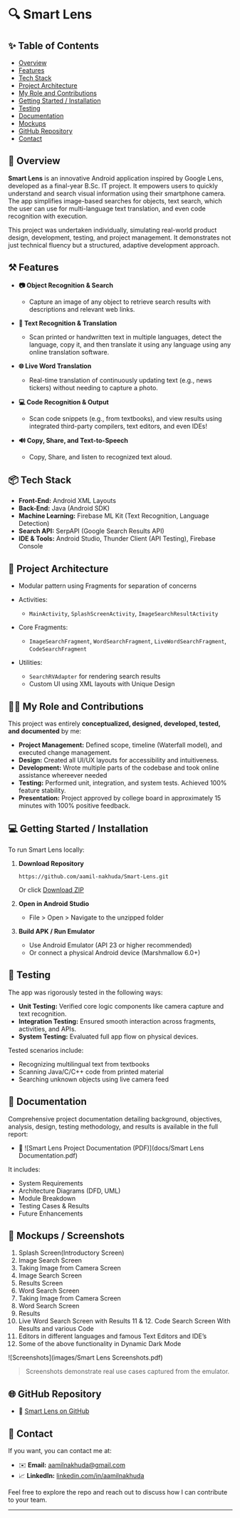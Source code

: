 # 🔍 Smart Lens

&#x20;&#x20;

## ✨ Table of Contents
- [Overview](#-overview)
- [Features](#-features)
- [Tech Stack](#-tech-stack)
- [Project Architecture](#-project-architecture)
- [My Role and Contributions](#-my-role-and-contributions)
- [Getting Started / Installation](#-getting-started--installation)
- [Testing](#-testing)
- [Documentation](#-documentation)
- [Mockups](#-mockups)
- [GitHub Repository](#-github-repository)
- [Contact](#-contact)

## 🚀 Overview

**Smart Lens** is an innovative Android application inspired by Google Lens, developed as a final-year B.Sc. IT project. It empowers users to quickly understand and search visual information using their smartphone camera. The app simplifies image-based searches for objects, text search, which the user can use for multi-language text translation, and even code recognition with execution.

This project was undertaken individually, simulating real-world product design, development, testing, and project management. It demonstrates not just technical fluency but a structured, adaptive development approach.


## ⚒️ Features

* **📷 Object Recognition & Search**

  * Capture an image of any object to retrieve search results with descriptions and relevant web links.
* **📖 Text Recognition & Translation**

  * Scan printed or handwritten text in multiple languages, detect the language, copy it, and then translate it using any language using any online translation software.
* **🌐 Live Word Translation**

  * Real-time translation of continuously updating text (e.g., news tickers) without needing to capture a photo.
* **💻 Code Recognition & Output**

  * Scan code snippets (e.g., from textbooks), and view results using integrated third-party compilers, text editors, and even IDEs!
* **🔊 Copy, Share, and Text-to-Speech**

  * Copy, Share, and listen to recognized text aloud.

## 📦 Tech Stack

* **Front-End:** Android XML Layouts
* **Back-End:** Java (Android SDK)
* **Machine Learning:** Firebase ML Kit (Text Recognition, Language Detection)
* **Search API:** SerpAPI (Google Search Results API)
* **IDE & Tools:** Android Studio, Thunder Client (API Testing), Firebase Console

## 📁 Project Architecture

* Modular pattern using Fragments for separation of concerns
* Activities:

  * `MainActivity`, `SplashScreenActivity`, `ImageSearchResultActivity`
* Core Fragments:

  * `ImageSearchFragment`, `WordSearchFragment`, `LiveWordSearchFragment`, `CodeSearchFragment`
* Utilities:

  * `SearchRVAdapter` for rendering search results
  * Custom UI using XML layouts with Unique Design

## 🧑‍💻 My Role and Contributions

This project was entirely **conceptualized, designed, developed, tested, and documented** by me:

* **Project Management:** Defined scope, timeline (Waterfall model), and executed change management.
* **Design:** Created all UI/UX layouts for accessibility and intuitiveness.
* **Development:** Wrote multiple parts of the codebase and took online assistance whereever needed
* **Testing:** Performed unit, integration, and system tests. Achieved 100% feature stability.
* **Presentation:** Project approved by college board in approximately 15 minutes with 100% positive feedback.

## 💻 Getting Started / Installation

To run Smart Lens locally:

1. **Download Repository**

   ```
   https://github.com/aamil-nakhuda/Smart-Lens.git
   ```

   Or click [Download ZIP](https://github.com/aamil-nakhuda/Smart-Lens/archive/refs/heads/master.zip)

2. **Open in Android Studio**

   * File > Open > Navigate to the unzipped folder

3. **Build APK / Run Emulator**

   * Use Android Emulator (API 23 or higher recommended)
   * Or connect a physical Android device (Marshmallow 6.0+)

## 🧪 Testing

The app was rigorously tested in the following ways:

* **Unit Testing:** Verified core logic components like camera capture and text recognition.
* **Integration Testing:** Ensured smooth interaction across fragments, activities, and APIs.
* **System Testing:** Evaluated full app flow on physical devices.

Tested scenarios include:

* Recognizing multilingual text from textbooks
* Scanning Java/C/C++ code from printed material
* Searching unknown objects using live camera feed

## 📄 Documentation

Comprehensive project documentation detailing background, objectives, analysis, design, testing methodology, and results is available in the full report:

- 🔗 ![Smart Lens Project Documentation (PDF)](docs/Smart Lens Documentation.pdf)

It includes:
- System Requirements
- Architecture Diagrams (DFD, UML)
- Module Breakdown
- Testing Cases & Results
- Future Enhancements

## 📸 Mockups / Screenshots

1. Splash Screen(Introductory Screen)
2. Image Search Screen
3. Taking Image from Camera Screen
4. Image Search Screen
5. Results Screen
6. Word Search Screen
7. Taking Image from Camera Screen
8. Word Search Screen
9. Results
10. Live Word Search Screen with Results
11 & 12. Code Search Screen With Results and various Code
13. Editors in different languages and famous Text Editors and IDE’s
14. Some of the above functionality in Dynamic Dark Mode

![Screenshots](images/Smart Lens Screenshots.pdf)


> Screenshots demonstrate real use cases captured from the emulator.

## 🌐 GitHub Repository

* 🔗 [Smart Lens on GitHub](https://github.com/aamil-nakhuda/Smart-Lens)

## 📢 Contact

If you want, you can contact me at:

* ✉️ **Email:** [aamilnakhuda@gmail.com](mailto:aamilnakhuda@gmail.com)
* 📈 **LinkedIn:** [linkedin.com/in/aamilnakhuda](https://www.linkedin.com/in/aamilnakhuda)

Feel free to explore the repo and reach out to discuss how I can contribute to your team.

---

